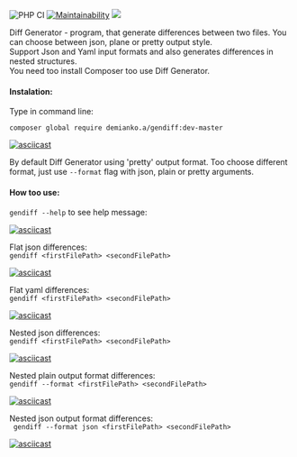 ![PHP CI](https://github.com/demiankoAnton/php-project-lvl2/workflows/PHP%20CI/badge.svg)
[![Maintainability](https://api.codeclimate.com/v1/badges/6002444f791342bf21d9/maintainability)](https://codeclimate.com/github/demiankoAnton/php-project-lvl2/maintainability)
<a href="https://codeclimate.com/github/demiankoAnton/php-project-lvl2/test_coverage"><img src="https://api.codeclimate.com/v1/badges/6002444f791342bf21d9/test_coverage" /></a>

Diff Generator - program, that generate differences between two files.
You can choose between json, plane or pretty output style.<br>
Support Json and Yaml input formats and also generates differences in nested structures.<br>
You need too install Composer too use Diff Generator.

<h4>Instalation:</h4>

Type in command line:

```composer global require demianko.a/gendiff:dev-master```

[![asciicast](https://asciinema.org/a/320733.svg)](https://asciinema.org/a/320733)

By default Diff Generator using 'pretty' output format.
Too choose different format, just use ```--format``` flag with json, plain or pretty arguments.

<h4>How too use:</h4>

``gendiff --help`` to see help message:

[![asciicast](https://asciinema.org/a/331886.svg)](https://asciinema.org/a/331886)

Flat json differences:<br>
``gendiff <firstFilePath> <secondFilePath>``

[![asciicast](https://asciinema.org/a/333240.svg)](https://asciinema.org/a/333240)

Flat yaml differences:<br>
``gendiff <firstFilePath> <secondFilePath>``

[![asciicast](https://asciinema.org/a/333245.svg)](https://asciinema.org/a/333245)

Nested json differences:<br>
``gendiff <firstFilePath> <secondFilePath>``

[![asciicast](https://asciinema.org/a/333249.svg)](https://asciinema.org/a/333249)

Nested plain output format differences:<br>
``gendiff --format <firstFilePath> <secondFilePath>``

[![asciicast](https://asciinema.org/a/333251.svg)](https://asciinema.org/a/333251)

Nested json output format differences:<br>
`` gendiff --format json <firstFilePath> <secondFilePath>``

[![asciicast](https://asciinema.org/a/333252.svg)](https://asciinema.org/a/333252)
